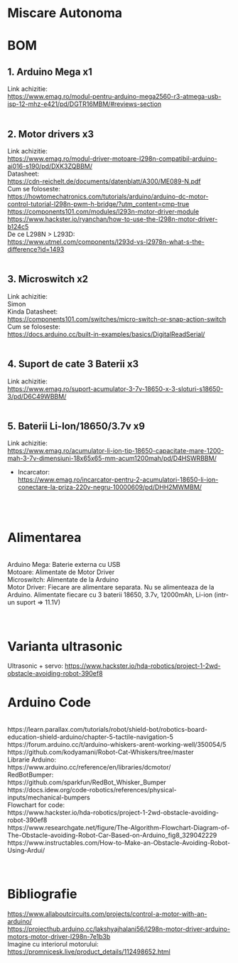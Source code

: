# Miscare Autonoma
# BOM

## 1. Arduino Mega x1
Link achizitie:<br>
https://www.emag.ro/modul-pentru-arduino-mega2560-r3-atmega-usb-isp-12-mhz-e421/pd/DGTR16MBM/#reviews-section<br>
<br>
## 2. Motor drivers x3
Link achizitie:<br>
https://www.emag.ro/modul-driver-motoare-l298n-compatibil-arduino-ai016-s190/pd/DXK3ZQBBM/<br>
Datasheet:<br>
https://cdn-reichelt.de/documents/datenblatt/A300/ME089-N.pdf<br>
Cum se foloseste:<br>
https://howtomechatronics.com/tutorials/arduino/arduino-dc-motor-control-tutorial-l298n-pwm-h-bridge/?utm_content=cmp-true<br>
https://components101.com/modules/l293n-motor-driver-module<br>
https://www.hackster.io/ryanchan/how-to-use-the-l298n-motor-driver-b124c5<br>
De ce L298N > L293D:<br>
https://www.utmel.com/components/l293d-vs-l2978n-what-s-the-difference?id=1493<br>
<br>
## 3.	Microswitch x2
Link achizitie:<br>
Simon<br>
Kinda Datasheet:<br>
https://components101.com/switches/micro-switch-or-snap-action-switch<br>
Cum se foloseste:<br>
https://docs.arduino.cc/built-in-examples/basics/DigitalReadSerial/<br>
<br>
## 4.	Suport de cate 3 Baterii x3
Link achizitie:<br>
https://www.emag.ro/suport-acumulator-3-7v-18650-x-3-sloturi-s18650-3/pd/D6C49WBBM/<br>
<br>
## 5.	Baterii Li-Ion/18650/3.7v x9
Link achizitie:<br>
https://www.emag.ro/acumulator-li-ion-tip-18650-capacitate-mare-1200-mah-3-7v-dimensiuni-18x65x65-mm-acum1200mah/pd/D4HSWRBBM/<br>
+ Incarcator:<br>
https://www.emag.ro/incarcator-pentru-2-acumulatori-18650-li-ion-conectare-la-priza-220v-negru-10000609/pd/DHH2MWMBM/<br>
<br>
<br>

# Alimentarea
<br>
Arduino Mega: Baterie externa cu USB<br>
Motoare: Alimentate de Motor Driver<br>
Microswitch: Alimentate de la Arduino<br>
Motor Driver: Fiecare are alimentare separata. Nu se alimenteaza de la Arduino. Alimentate fiecare cu 3 baterii 18650, 3.7v, 12000mAh, Li-ion (intr-un suport => 11.1V)<br>
<br>
<br>

# Varianta ultrasonic

Ultrasonic + servo: https://www.hackster.io/hda-robotics/project-1-2wd-obstacle-avoiding-robot-390ef8<br>

# Arduino Code
<br>
https://learn.parallax.com/tutorials/robot/shield-bot/robotics-board-education-shield-arduino/chapter-5-tactile-navigation-5<br>
https://forum.arduino.cc/t/arduino-whiskers-arent-working-well/350054/5<br>
https://github.com/kodyamani/Robot-Cat-Whiskers/tree/master<br>
Librarie Arduino: <br>
https://www.arduino.cc/reference/en/libraries/dcmotor/<br>
RedBotBumper: <br>
https://github.com/sparkfun/RedBot_Whisker_Bumper<br>
https://docs.idew.org/code-robotics/references/physical-inputs/mechanical-bumpers<br>
Flowchart for code:<br>
https://www.hackster.io/hda-robotics/project-1-2wd-obstacle-avoiding-robot-390ef8<br>
https://www.researchgate.net/figure/The-Algorithm-Flowchart-Diagram-of-The-Obstacle-avoiding-Robot-Car-Based-on-Arduino_fig8_329042229<br>
https://www.instructables.com/How-to-Make-an-Obstacle-Avoiding-Robot-Using-Ardui/<br>



<br>
<br>

# Bibliografie
https://www.allaboutcircuits.com/projects/control-a-motor-with-an-arduino/<br>
https://projecthub.arduino.cc/lakshyajhalani56/l298n-motor-driver-arduino-motors-motor-driver-l298n-7e1b3b<br>
Imagine cu interiorul motorului:<br>
https://promnicesk.live/product_details/112498652.html<br>
